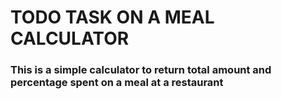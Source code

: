 # TODO TASK ON A MEAL CALCULATOR 
### This is a simple calculator to return total amount and percentage spent on a meal at a restaurant
